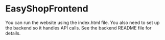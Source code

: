 # EasyShopFrontend
You can run the website using the index.html file. You also need to set up the backend so it handles API calls. See the backend README file for details. 
